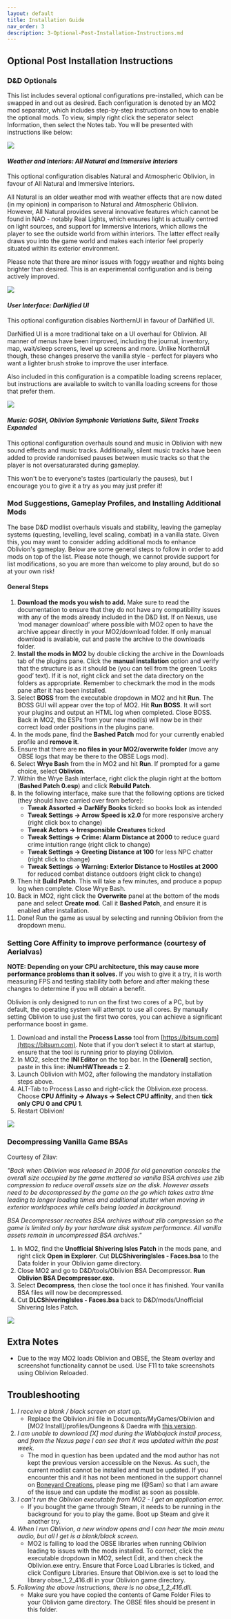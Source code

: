 ```yaml
---
layout: default
title: Installation Guide
nav_order: 3
description: 3-Optional-Post-Installation-Instructions.md
---
```


## Optional Post Installation Instructions

### D&D Optionals

This list includes several optional configurations pre-installed, which can be swapped in and out as desired. Each configuration is denoted by an MO2 mod separator, which includes step-by-step instructions on how to enable the optional mods. To view, simply right click the seperator select Information, then select the Notes tab. You will be presented with instructions like below:

![](https://i.imgur.com/cScNH0o.png)

#### _Weather and Interiors: All Natural and Immersive Interiors_

This optional configuration disables Natural and Atmospheric Oblivion, in favour of All Natural and Immersive Interiors.

All Natural is an older weather mod with weather effects that are now dated (in my opinion) in comparison to Natural and Atmospheric Oblivion. However, All Natural provides several innovative features which cannot be found in NAO - notably Real Lights, which ensures light is actually centred on light sources, and support for Immersive Interiors, which allows the player to see the outside world from within interiors. The latter effect really draws you into the game world and makes each interior feel properly situated
within its exterior environment.

Please note that there are minor issues with foggy weather and nights being brighter than desired. This is an experimental configuration and is being actively improved.

![](https://i.imgur.com/0hZMm9s.jpg)

#### _User Interface: DarNified UI_

This optional configuration disables NorthernUI in favour of DarNified UI.

DarNified UI is a more traditional take on a UI overhaul for Oblivion. All manner of menus have been improved, including the journal, inventory, map, wait/sleep screens, level up screens and more. Unlike NorthernUI though, these changes preserve the vanilla style - perfect for players who want a lighter brush stroke to improve the user interface. 

Also included in this configuration is a compatible loading screens replacer, but instructions are available to switch to vanilla loading screens for those that prefer them.

![](https://i.imgur.com/Q1PjkZC.png)

#### _Music: GOSH, Oblivion Symphonic Variations Suite, Silent Tracks Expanded_

This optional configuration overhauls sound and music in Oblivion with new sound effects and music tracks. Additionally, silent music tracks have been added to provide randomised pauses between music tracks so that the player is not oversaturarated during gameplay.

This won't be to everyone's tastes (particularly the pauses), but I encourage you to give it a try as you may just prefer it!

### Mod Suggestions, Gameplay Profiles, and Installing Additional Mods

The base D&D modlist overhauls visuals and stability, leaving the gameplay systems (questing, levelling, level scaling, combat) in a vanilla state. Given this, you may want to consider adding additional mods to enhance Oblivion's gameplay. Below are some general steps to follow in order to add mods on top of the list. Please note though, we cannot provide support for list modifications, so you are more than welcome to play around, but do so at your own risk!

#### General Steps

1. **Download the mods you wish to add.** Make sure to read the documentation to ensure that they do not have any compatibility issues with any of the mods already included in the D&D list. If on Nexus, use ‘mod manager download’ where possible with MO2 open to have the archive appear directly in your MO2/download folder. If only manual download is available, cut and paste the archive to the downloads folder.
2. **Install the mods in MO2** by double clicking the archive in the Downloads tab of the plugins pane. Click the **manual installation** option and verify that the structure is as it should be (you can tell from the green ‘Looks good’ text). If it is not, right click and set the data directory on the folders as appropriate. Remember to checkmark the mod in the mods pane after it has been installed.
3. Select **BOSS** from the executable dropdown in MO2 and hit **Run**. The BOSS GUI will appear over the top of MO2. Hit **Run BOSS**. It will sort your plugins and output an HTML log when completed. Close BOSS. Back in MO2, the ESPs from your new mod(s) will now be in their correct load order positions in the plugins pane.
4. In the mods pane, find the **Bashed Patch** mod for your currently enabled profile and **remove it**.
5. Ensure that there are **no files in your MO2/overwrite folder** (move any OBSE logs that may be there to the OBSE Logs mod).
6. Select **Wrye Bash** from the in MO2 and hit **Run**. If prompted for a game choice, select **Oblivion**. 
7. Within the Wrye Bash interface, right click the plugin right at the bottom (**Bashed Patch 0.esp**) and click **Rebuild Patch**. 
8. In the following interface, make sure that the following options are ticked (they should have carried over from before):
    * **Tweak Assorted -> DarNify Books** ticked so books look as intended
    * **Tweak Settings -> Arrow Speed is x2.0** for more responsive archery (right click box to change)
    * **Tweak Actors -> Irresponsible Creatures** ticked
    * **Tweak Settings -> Crime: Alarm Distance at 2000** to reduce guard crime intuition range (right click to change)
    * **Tweak Settings -> Greeting Distance at 100** for less NPC chatter (right click to change)
    * **Tweak Settings -> Warning: Exterior Distance to Hostiles at 2000** for reduced combat distance outdoors (right click to change)
9. Then hit **Build Patch**. This will take a few minutes, and produce a popup log when complete. Close Wrye Bash.
10. Back in MO2, right click the **Overwrite** panel at the bottom of the mods pane and select **Create mod**. Call it **Bashed Patch**, and ensure it is enabled after installation.
11. Done! Run the game as usual by selecting and running Oblivion from the dropdown menu.

### Setting Core Affinity to improve performance (courtesy of Aerialvas)

**NOTE: Depending on your CPU architecture, this may cause more performance problems than it solves.** If you wish to give it a try, it is worth measuring FPS and testing stability both before and after making these changes to determine if you will obtain a benefit.

Oblivion is only designed to run on the first two cores of a PC, but by default, the operating system will attempt to use all cores. By manually setting Oblivion to use just the first two cores, you can achieve a significant performance boost in game.

1. Download and install the **Process Lasso** tool from [https://bitsum.com](https://bitsum.com). Note that if you don’t select it to start at startup, ensure that the tool is running prior to playing Oblivion.
2. In MO2, select the **INI Editor** on the top bar. In the **[General]** section, paste in this line: **iNumHWThreads = 2**.
3. Launch Oblivion with MO2, after following the mandatory installation steps above.
4. ALT-Tab to Process Lasso and right-click the Oblivion.exe process. Choose **CPU Affinity -> Always -> Select CPU affinity**, and then **tick only CPU 0 and CPU 1**.
5. Restart Oblivion!

![](https://i.imgur.com/eAxxcKs.png)

### Decompressing Vanilla Game BSAs
Courtesy of Zilav:

_"Back when Oblivion was released in 2006 for old generation consoles the overall size occupied by the game mattered so vanilla BSA archives use zlib compression to reduce overall assets size on the disk. However assets need to be decompressed by the game on the go which takes extra time leading to longer loading times and additional stutter when moving in exterior worldspaces while cells being loaded in background._

_BSA Decompressor recreates BSA archives without zlib compression so the game is limited only by your hardware disk system performance. All vanilla assets remain in uncompressed BSA archives."_

1. In MO2, find the **Unofficial Shivering Isles Patch** in the mods pane, and right click **Open in Explorer**. Cut **DLCShiveringIsles - Faces.bsa** to the Data folder in your Oblivion game directory.
2. Close MO2 and go to D&D/tools/Oblivion BSA Decompressor. **Run Oblivion BSA Decompressor.exe**.
3. Select **Decompress**, then close the tool once it has finished. Your vanilla BSA files will now be decompressed.
4. Cut **DLCShiveringIsles - Faces.bsa** back to D&D/mods/Unofficial Shivering Isles Patch. 

![](https://i.imgur.com/Nhfq9jN.png)

## Extra Notes

*   Due to the way MO2 loads Oblivion and OBSE, the Steam overlay and screenshot functionality cannot be used. Use F11 to take screenshots using Oblivion Reloaded.

## Troubleshooting

1. _I receive a blank / black screen on start up._
    * Replace the Oblivion.ini file in Documents/MyGames/Oblivion and [MO2 Install]/profiles/Dungeons & Daedra with [this version](https://drive.google.com/file/d/1nby-4x-eFlEC4nvIlERilWVstzHztRck/view?usp=sharing).
2. _I am unable to download [X] mod during the Wabbajack install process, and from the Nexus page I can see that it was updated within the past week._
    * The mod in question has been updated and the mod author has not kept the previous version accessible on the Nexus. As such, the current modlist cannot be installed and must be updated. If you encounter this and it has not been mentioned in the support channel on [Boneyard Creations](https://discord.gg/43EhRjU), please ping me (@Sam) so that I am aware of the issue and can update the modlist as soon as possible. 
3. _I can’t run the Oblivion executable from MO2 - I get an application error._
    * If you bought the game through Steam, it needs to be running in the background for you to play the game. Boot up Steam and give it another try.
4. _When I run Oblivion, a new window opens and I can hear the main menu audio, but all I get is a blank/black screen._
   * MO2 is failing to load the OBSE libraries when running Oblivion leading to issues with the mods installed. To correct, click the executable dropdown in MO2, select Edit, and then check the Oblivion.exe entry. Ensure that Force Load Libraries is ticked, and click Configure Libraries. Ensure that Oblivion.exe is set to load the library obse_1_2_416.dll in your Oblivion game directory.
5. _Following the above instructions, there is no obse_1_2_416.dll._
   * Make sure you have copied the contents of Game Folder Files to your Oblivion game directory. The OBSE files should be present in this folder. 
